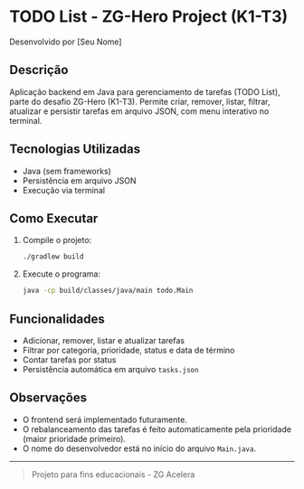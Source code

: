 # TODO List - ZG-Hero Project (K1-T3)

Desenvolvido por [Seu Nome]

## Descrição
Aplicação backend em Java para gerenciamento de tarefas (TODO List), parte do desafio ZG-Hero (K1-T3). Permite criar, remover, listar, filtrar, atualizar e persistir tarefas em arquivo JSON, com menu interativo no terminal.

## Tecnologias Utilizadas
- Java (sem frameworks)
- Persistência em arquivo JSON
- Execução via terminal

## Como Executar
1. Compile o projeto:
   ```bash
   ./gradlew build
   ```
2. Execute o programa:
   ```bash
   java -cp build/classes/java/main todo.Main
   ```

## Funcionalidades
- Adicionar, remover, listar e atualizar tarefas
- Filtrar por categoria, prioridade, status e data de término
- Contar tarefas por status
- Persistência automática em arquivo `tasks.json`

## Observações
- O frontend será implementado futuramente.
- O rebalanceamento das tarefas é feito automaticamente pela prioridade (maior prioridade primeiro).
- O nome do desenvolvedor está no início do arquivo `Main.java`.

---

> Projeto para fins educacionais - ZG Acelera

